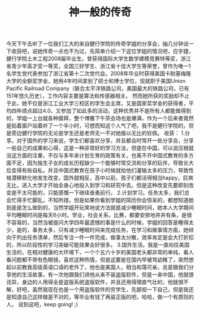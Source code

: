 ﻿---
layout:     post
title:      神一般的传奇
category: blog
description: 健行学院2008届毕业生应于婕
---

   今天下午去听了一位我们工大的来自健行学院的传奇学姐的分享会，抽几分钟谈一下收获吧，说她传奇一点也不为过，先简单介绍一下这位学姐的情况吧，应宇捷，健行学院土木工程2008届毕业生。曾获得国际大学生数学建模竞赛特等奖，浙江省青少年英才奖一等奖，全国三好学生、浙江省十佳大学生等荣誉，曾作为唯一1名学生党代表参加了浙江省第十二次党代会。2008年毕业时获得美国卡耐基梅隆大学的全额奖学金，她用4年时间拿到了硕士和博士学位，现就职于美国Union Pacific Railroad Company（联合太平洋铁路公司，美国最大的铁路公司，已有151年悠久历史），工作内容主要是算法和传感器相关。
   然而她所获的奖励却不止于此，她不仅是浙江工业大学三校区的学生会主席，又是国家奖学金的获得者，平均四年绩点超过4.0，又参加了如此多的活动，这种优秀并不是所有人都能做得到的，学姐一上台就各种膜拜，整个博雅下午茶会场也是爆满，作为一个后来者竟然是贴着窗户站着听了一个半小时，可想而知这个人气了吧，我不是健行学院的，但是旁边健行学院的无论是学生还是老师无一不对她报以无比的钦佩。
收获：
   1.分享。对于国外的学习来说，学生们都喜欢分享，并且都会时常开一些分享会，分享一些自己的成果和心得，这是一种非常好的学习方法，但是在中国，可以说压根就没这方面的注重，不仅与多年来计划生育的政策有关，也离不开中国式教育的多方面不足，因为独生子女的成长历程缺少一个能够时常交流和分享的玩伴，导致长大后变得有些自私，并且中国式教育在孩子小时候就给他们灌输太多的压力，导致性格潜移默化地发生改变，国外就相反，高中以前，孩子们都活得相当happy，巨爽无比，进入大学才开始全身心地投入到学习和研究中去。但是这种改变先要即刻改变是不太可能的，只能感慨一下继续奋勇前行。
   2.计划学习。任务太多，我们总会忙得手忙脚乱，不知所措，但是如果你看到学姐的简历你会惊呆的，都想知道她到底是怎么做到的，当然学姐开玩笑地说方法就是减少睡眠时间，她本人大学期间平均睡眠时间是每天6小时。学业，社会关系，比赛，都要安排地井井有条，是很不容易的，当然当被提问大学四年最遗憾的事是什么的时候，学姐的回答是睡得太少，是的，事务太多，只有减少睡眠时间来完成任务，在学习和做事情方面，她倾向于列出任务清单，然后专注一件一件完成，做事太分散，效率肯定是会大打折扣的，所以阶段性的学习突破可能效果会好很多。
   3.国外生活。我是一直向往美国生活的，在相对健康的大环境下，一个个五六十岁的美国老头都非常的单纯，看人看问题都不带有色眼镜，喜欢这种热情，但是这要是在国内早被骂幼稚了，突然想起以前教我高级英语口语的老外了，他也是美国人，相当和蔼可亲，总是跟我们分享他的生活故事，有一次他跟我们讲他从来不装盗版软件，但是一来中国，他就很诧异，身边的人用得全是盗版系统盗版软件，并且还用得理直气壮的，他就很不解，好吧，虽然我现在也是一个用盗版软件的穷学生，先鄙视一下自己，但是我还是知道自己这样做是不对的，等毕业有钱了再装正版的吧，哈哈，做一个有原则的人。
    说到这吧，keep going! ;)
